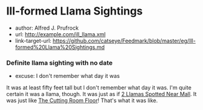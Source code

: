 # Ill-formed Llama Sightings

*   author: Alfred J. Prufrock
*   url: http://example.com/ill_llama.xml
*   link-target-url: https://github.com/catseye/Feedmark/blob/master/eg/Ill-formed%20Llama%20Sightings.md

### Definite llama sighting with no date

*   excuse: I don't remember what day it was

It was at least fifty feet tall but I don't remember what day it was.
I'm quite certain it was a llama, though.
It was just as if [2 Llamas Spotted Near Mall][].
It was just like [The Cutting Room Floor](https://tcrf.net/The_Cutting_Room_Floor)!
That's what it was like.

[2 Llamas Spotted Near Mall]: TK
